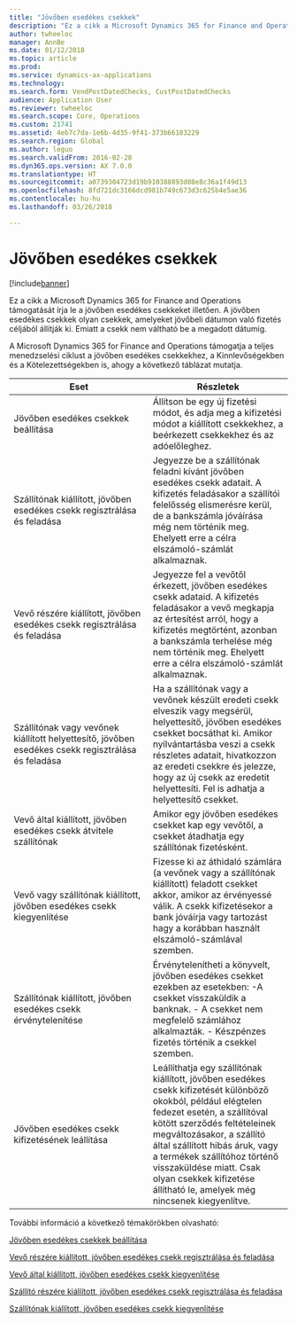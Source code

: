 ```yaml
---
title: "Jövőben esedékes csekkek"
description: "Ez a cikk a Microsoft Dynamics 365 for Finance and Operations támogatását írja le a jövőben esedékes csekkeket illetően. A jövőben esedékes csekkek olyan csekkek, amelyeket jövőbeli dátumon való fizetés céljából állítják ki. Emiatt a csekk nem váltható be a megadott dátumig."
author: twheeloc
manager: AnnBe
ms.date: 01/12/2018
ms.topic: article
ms.prod: 
ms.service: dynamics-ax-applications
ms.technology: 
ms.search.form: VendPostDatedChecks, CustPostDatedChecks
audience: Application User
ms.reviewer: twheeloc
ms.search.scope: Core, Operations
ms.custom: 21741
ms.assetid: 4eb7c7da-1e6b-4d35-9f41-373b66103229
ms.search.region: Global
ms.author: leguo
ms.search.validFrom: 2016-02-28
ms.dyn365.ops.version: AX 7.0.0
ms.translationtype: HT
ms.sourcegitcommit: a0739304723d19b910388893d08e8c36a1f49d13
ms.openlocfilehash: 8fd721dc3166dcd981b749c673d3c625b4e5ae36
ms.contentlocale: hu-hu
ms.lasthandoff: 03/26/2018

---
```


# <a name="postdated-checks"></a>Jövőben esedékes csekkek

[!include[banner](../includes/banner.md)]


Ez a cikk a Microsoft Dynamics 365 for Finance and Operations támogatását írja le a jövőben esedékes csekkeket illetően. A jövőben esedékes csekkek olyan csekkek, amelyeket jövőbeli dátumon való fizetés céljából állítják ki. Emiatt a csekk nem váltható be a megadott dátumig.

A Microsoft Dynamics 365 for Finance and Operations támogatja a teljes menedzselési ciklust a jövőben esedékes csekkekhez, a Kinnlevőségekben és a Kötelezettségekben is, ahogy a következő táblázat mutatja.
<table>
<colgroup>
<col width="50%" />
<col width="50%" />
</colgroup>
<thead>
<tr class="header">
<th>Eset</th>
<th>Részletek</th>
</tr>
</thead>
<tbody>
<tr class="odd">
<td>Jövőben esedékes csekkek beállítása</td>
<td>Állítson be egy új fizetési módot, és adja meg a kifizetési módot a kiállított csekkekhez, a beérkezett csekkekhez és az adóelőleghez.</td>
</tr>
<tr class="even">
<td>Szállítónak kiállított, jövőben esedékes csekk regisztrálása és feladása</td>
<td>Jegyezze be a szállítónak feladni kívánt jövőben esedékes csekk adatait. A kifizetés feladásakor a szállítói felelősség elismerésre kerül, de a bankszámla jóváírása még nem történik meg. Ehelyett erre a célra elszámoló-számlát alkalmaznak. </td>
</tr>
<tr class="odd">
<td>Vevő részére kiállított, jövőben esedékes csekk regisztrálása és feladása</td>
<td>Jegyezze fel a vevőtől érkezett, jövőben esedékes csekk adataid. A kifizetés feladásakor a vevő megkapja az értesítést arról, hogy a kifizetés megtörtént, azonban a bankszámla terhelése még nem történik meg. Ehelyett erre a célra elszámoló-számlát alkalmaznak.</td>
</tr>
<tr class="even">
<td>Szállítónak vagy vevőnek kiállított helyettesítő, jövőben esedékes csekk regisztrálása és feladása</td>
<td>
Ha a szállítónak vagy a vevőnek készült eredeti csekk elveszik vagy megsérül, helyettesítő, jövőben esedékes csekket bocsáthat ki. Amikor nyilvántartásba veszi a csekk részletes adatait, hivatkozzon az eredeti csekkre és jelezze, hogy az új csekk az eredetit helyettesíti. Fel is adhatja a helyettesítő csekket.</td>
</tr>
<tr class="odd">
<td>Vevő által kiállított, jövőben esedékes csekk átvitele szállítónak</td>
<td>Amikor egy jövőben esedékes csekket kap egy vevőtől, a csekket átadhatja egy szállítónak fizetésként.</td>
</tr>
<tr class="even">
<td>Vevő vagy szállítónak kiállított, jövőben esedékes csekk kiegyenlítése</td>
<td>Fizesse ki az áthidaló számlára (a vevőnek vagy a szállítónak kiállított) feladott csekket akkor, amikor az érvényessé válik. A csekk kifizetésekor a bank jóváírja vagy tartozást hagy a korábban használt elszámoló-számlával szemben.</td>
</tr>
<tr class="odd">
<td>Szállítónak kiállított, jövőben esedékes csekk érvénytelenítése</td>
<td>Érvénytelenítheti a könyvelt, jövőben esedékes csekket ezekben az esetekben: -A csekket visszaküldik a banknak.
- A csekket nem megfelelő számlához alkalmazták.
- Készpénzes fizetés történik a csekkel szemben.
</td>
</tr>
<tr class="even">
<td>Jövőben esedékes csekk kifizetésének leállítása</td>
<td>Leállíthatja egy szállítónak kiállított, jövőben esedékes csekk kifizetését különböző okokból, például elégtelen fedezet esetén, a szállítóval kötött szerződés feltételeinek megváltozásakor, a szállító által szállított hibás áruk, vagy a termékek szállítóhoz történő visszaküldése miatt. Csak olyan csekkek kifizetése állítható le, amelyek még nincsenek kiegyenlítve.</td>
</tr>
</tbody>
</table>



További információ a következő témakörökben olvasható:

[Jövőben esedékes csekkek beállítása](tasks/set-up-postdated-checks.md)

[Vevő részére kiállított, jövőben esedékes csekk regisztrálása és feladása](tasks/register-post-postdated-check-customer.md)

[Vevő által kiállított, jövőben esedékes csekk kiegyenlítése](tasks/settle-postdated-check-customer.md)

[Szállító részére kiállított, jövőben esedékes csekk regisztrálása és feladása](tasks/register-post-postdated-check-vendor.md) 

[Szállítónak kiállított, jövőben esedékes csekk kiegyenlítése](tasks/settle-postdated-check-vendor.md)




